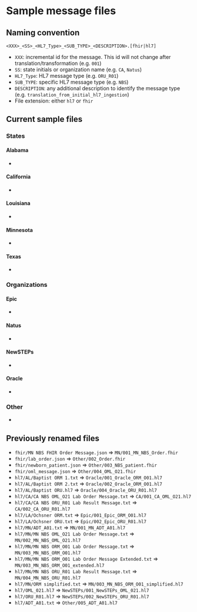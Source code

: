 # Sample message files

## Naming convention

`<XXX>_<SS>_<HL7_Type>_<SUB_TYPE>_<DESCRIPTION>.[fhir|hl7]`
- `XXX`: incremental id for the message. This id will not change after translation/transformation (e.g. `001`)
- `SS`: state initials or organization name (e.g. `CA`, `Natus`)
- `HL7_Type`: HL7 message type (e.g. `ORU_R01`)
- `SUB_TYPE`: specific HL7 message type (e.g. `NBS`)
- `DESCRIPTION`: any additional description to identify the message type (e.g. `translation_from_initial_hl7_ingestion`)
- File extension: either `hl7` or `fhir`

## Current sample files

### States

#### Alabama

- []()

#### California

- []()

#### Louisiana

- []()

#### Minnesota

- []()

#### Texas

- []()

### Organizations

#### Epic

- []()

#### Natus

- []()

#### NewSTEPs

- []()

#### Oracle

- []()

### Other

- []()

## Previously renamed files

- `fhir/MN NBS FHIR Order Message.json` => `MN/001_MN_NBS_Order.fhir`
- `fhir/lab_order.json` => `Other/002_Order.fhir`
- `fhir/newborn_patient.json` => `Other/003_NBS_patient.fhir`
- `fhir/oml_message.json` => `Other/004_OML_O21.fhir`
- `hl7/AL/Baptist ORM 1.txt` => `Oracle/001_Oracle_ORM_O01.hl7`
- `hl7/AL/Baptist ORM 2.txt` => `Oracle/002_Oracle_ORM_O01.hl7`
- `hl7/AL/Baptist ORU.hl7` => `Oracle/004_Oracle_ORU_R01.hl7`
- `hl7/CA/CA NBS OML_O21 Lab Order Message.txt` => `CA/001_CA_OML_O21.hl7`
- `hl7/CA/CA NBS ORU_R01 Lab Result Message.txt` => `CA/002_CA_ORU_R01.hl7`
- `hl7/LA/Ochsner ORM.txt` => `Epic/001_Epic_ORM_O01.hl7`
- `hl7/LA/Ochsner ORU.txt` => `Epic/002_Epic_ORU_R01.hl7`
- `hl7/MN/ADT_A01.txt` => `MN/001_MN_ADT_A01.hl7`
- `hl7/MN/MN NBS OML_O21 Lab Order Message.txt` => `MN/002_MN_NBS_OML_O21.hl7`
- `hl7/MN/MN NBS ORM_O01 Lab Order Message.txt` => `MN/003_MN_NBS_ORM_O01.hl7`
- `hl7/MN/MN NBS ORM_O01 Lab Order Message Extended.txt` => `MN/003_MN_NBS_ORM_O01_extended.hl7`
- `hl7/MN/MN NBS ORU_R01 Lab Result Message.txt` => `MN/004_MN_NBS_ORU_R01.hl7`
- `hl7/MN/ORM simplified.txt` => `MN/003_MN_NBS_ORM_O01_simplified.hl7`
- `hl7/OML_021.hl7` => `NewSTEPs/001_NewSTEPs_OML_021.hl7`
- `hl7/ORU_R01.hl7` => `NewSTEPs/002_NewSTEPs_ORU_R01.hl7`
- `hl7/ADT_A01.txt` => `Other/005_ADT_A01.hl7`
